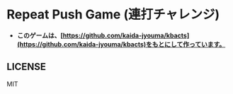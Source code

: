 # Repeat Push Game (連打チャレンジ)
- **このゲームは、[https://github.com/kaida-jyouma/kbacts](https://github.com/kaida-jyouma/kbacts)をもとにして作っています。**

## LICENSE
MIT
